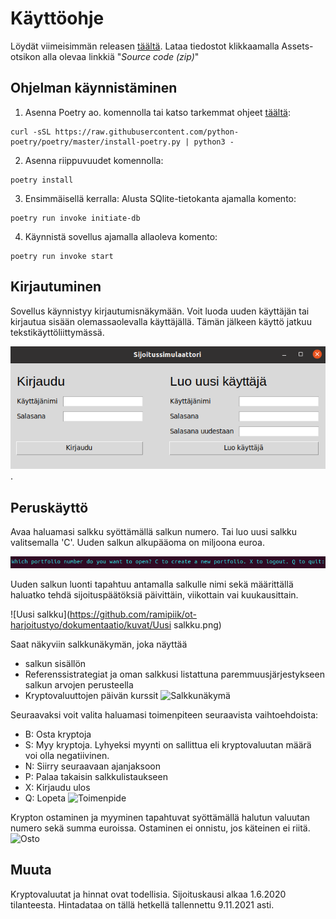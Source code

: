 # Käyttöohje
Löydät viimeisimmän releasen [täältä](https://github.com/ramipiik/ot-harjoitustyo/releases). Lataa tiedostot klikkaamalla Assets-otsikon alla olevaa linkkiä "_Source code (zip)_"

## Ohjelman käynnistäminen
1. Asenna Poetry ao. komennolla tai katso tarkemmat ohjeet [täältä](https://python-poetry.org/docs/#installation): 
```
curl -sSL https://raw.githubusercontent.com/python-poetry/poetry/master/install-poetry.py | python3 -
```

2. Asenna riippuvuudet komennolla:
```
poetry install
```

3. Ensimmäisellä kerralla: Alusta SQlite-tietokanta ajamalla komento:
```
poetry run invoke initiate-db
```

4. Käynnistä sovellus ajamalla allaoleva komento:
```
poetry run invoke start
```
## Kirjautuminen
Sovellus käynnistyy kirjautumisnäkymään. Voit luoda uuden käyttäjän tai kirjautua sisään olemassaolevalla käyttäjällä. Tämän jälkeen käyttö jatkuu tekstikäyttöliittymässä.  

![kirjautumisnäkymä](https://github.com/ramipiik/ot-harjoitustyo/blob/main/dokumentaatio/kuvat/Kirjautumisn%C3%A4kym%C3%A4.png).  

## Peruskäyttö
Avaa haluamasi salkku syöttämällä salkun numero. Tai luo uusi salkku valitsemalla 'C'. Uuden salkun alkupääoma on miljoona euroa.  
  
![Valitse salkku](https://github.com/ramipiik/ot-harjoitustyo/blob/main/dokumentaatio/kuvat/Valitse%20salkku.png)
  
Uuden salkun luonti tapahtuu antamalla salkulle nimi sekä määrittällä haluatko tehdä sijoituspäätöksiä päivittäin, viikottain vai kuukausittain.  
  
![Uusi salkku](https://github.com/ramipiik/ot-harjoitustyo/dokumentaatio/kuvat/Uusi salkku.png)  
  
Saat näkyviin salkkunäkymän, joka näyttää
* salkun sisällön
* Referenssistrategiat ja oman salkkusi listattuna paremmuusjärjestykseen salkun arvojen perusteella
* Kryptovaluuttojen päivän kurssit
![Salkkunäkymä](https://github.com/ramipiik/ot-harjoitustyo/dokumentaatio/kuvat/Salkkunäkymä.png)

Seuraavaksi voit valita haluamasi toimenpiteen seuraavista vaihtoehdoista:
* B: Osta kryptoja
* S: Myy kryptoja. Lyhyeksi myynti on sallittua eli kryptovaluutan määrä voi olla negatiivinen.
* N: Siirry seuraavaan ajanjaksoon
* P: Palaa takaisin salkkulistaukseen
* X: Kirjaudu ulos
* Q: Lopeta
![Toimenpide](https://github.com/ramipiik/ot-harjoitustyo/dokumentaatio/kuvat/Toimenpide.png)

Krypton ostaminen ja myyminen tapahtuvat syöttämällä halutun valuutan numero sekä summa euroissa. Ostaminen ei onnistu, jos käteinen ei riitä.
![Osto](https://github.com/ramipiik/ot-harjoitustyo/dokumentaatio/kuvat/Osto.png)

## Muuta
Kryptovaluutat ja hinnat ovat todellisia. Sijoituskausi alkaa 1.6.2020 tilanteesta. Hintadataa on tällä hetkellä tallennettu 9.11.2021 asti.
